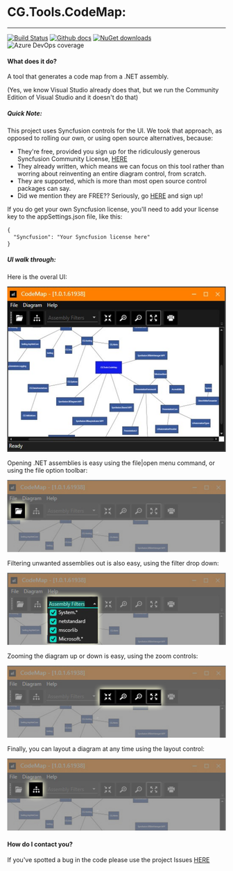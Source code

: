 # CG.Tools.CodeMap: 
---
[![Build Status](https://dev.azure.com/codegator/CG.Tools.CodeMap/_apis/build/status/CodeGator.CG.Tools.CodeMap?branchName=main)](https://dev.azure.com/codegator/CG.Tools.CodeMap/_build/latest?definitionId=21&branchName=main)
[![Github docs](https://img.shields.io/static/v1?label=Documentation&message=online&color=blue)](https://codegator.github.io/CG.Tools.CodeMap/index.html)
[![NuGet downloads](https://img.shields.io/nuget/dt/CG.Tools.CodeMap.svg?style=flat)](https://nuget.org/packages/CG.Tools.CodeMap)
![Azure DevOps coverage](https://img.shields.io/azure-devops/coverage/codegator/CG.Tools.CodeMap/21)

#### What does it do?
A tool that generates a code map from a .NET assembly.

(Yes, we know Visual Studio already does that, but we run the Community Edition of Visual Studio and it doesn't do that)

##### Quick Note:
This project uses Syncfusion controls for the UI. We took that approach, as opposed to rolling our own, or using open source alternatives, because:

* They're free, provided you sign up for the ridiculously generous Syncfusion Community License, [HERE](https://www.syncfusion.com/products/communitylicense)
* They already written, which means we can focus on this tool rather than worring about reinventing an entire diagram control, from scratch.
* They are supported, which is more than most open source control packages can say.
* Did we mention they are FREE?? Seriously, go [HERE](https://www.syncfusion.com/products/communitylicense) and sign up!

If you do get your own Syncfusion license, you'll need to add your license key to the appSettings.json file, like this:

```
{
  "Syncfusion": "Your Syncfusion license here"
}
```

##### UI walk through:
Here is the overal UI:

![The main UI](.\images\mainUI.jpg)

Opening .NET assemblies is easy using the file|open menu command, or using the file option toolbar:

![File Open](.\images\open.jpg)

Filtering unwanted assemblies out is also easy, using the filter drop down:

![File Open](.\images\filters.jpg)

Zooming the diagram up or down is easy, using the zoom controls:

![File Open](.\images\zoom.jpg)

Finally, you can layout a diagram at any time using the layout control:

![File Open](.\images\layout.jpg)


#### How do I contact you?
If you've spotted a bug in the code please use the project Issues [HERE](https://github.com/CodeGator/CG.Tools.CodeMap/issues)

